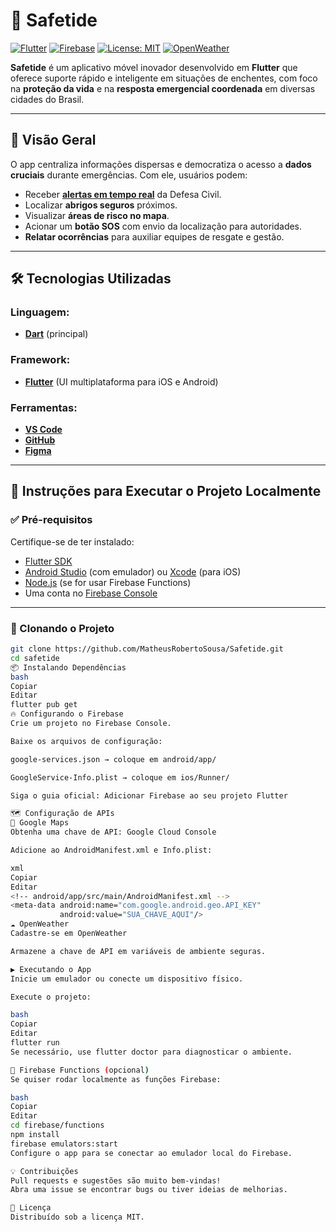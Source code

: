 # 🚨 Safetide

[![Flutter](https://img.shields.io/badge/Flutter-v3.0-blue?logo=flutter)](https://flutter.dev)
[![Firebase](https://img.shields.io/badge/Firebase-Integrated-orange?logo=firebase)](https://firebase.google.com)
[![License: MIT](https://img.shields.io/badge/license-MIT-green.svg)](LICENSE)
[![OpenWeather](https://img.shields.io/badge/OpenWeatherMap-API-yellow?logo=OpenWeather)](https://openweathermap.org/api)

**Safetide** é um aplicativo móvel inovador desenvolvido em **Flutter** que oferece suporte rápido e inteligente em situações de enchentes, com foco na **proteção da vida** e na **resposta emergencial coordenada** em diversas cidades do Brasil.

---

## 🌊 Visão Geral

O app centraliza informações dispersas e democratiza o acesso a **dados cruciais** durante emergências. Com ele, usuários podem:

- Receber [**alertas em tempo real**](https://defesacivil.gov.br/) da Defesa Civil.
- Localizar **abrigos seguros** próximos.
- Visualizar **áreas de risco no mapa**.
- Acionar um **botão SOS** com envio da localização para autoridades.
- **Relatar ocorrências** para auxiliar equipes de resgate e gestão.

---

## 🛠️ Tecnologias Utilizadas

### Linguagem:
- [**Dart**](https://dart.dev) (principal)

### Framework:
- [**Flutter**](https://flutter.dev) (UI multiplataforma para iOS e Android)

### Ferramentas:
- [**VS Code**](https://code.visualstudio.com/)
- [**GitHub**](https://github.com/)
- [**Figma**](https://figma.com)

---

## 🚀 Instruções para Executar o Projeto Localmente

### ✅ Pré-requisitos

Certifique-se de ter instalado:

- [Flutter SDK](https://flutter.dev/docs/get-started/install)
- [Android Studio](https://developer.android.com/studio) (com emulador) ou [Xcode](https://developer.apple.com/xcode/) (para iOS)
- [Node.js](https://nodejs.org/) (se for usar Firebase Functions)
- Uma conta no [Firebase Console](https://console.firebase.google.com/)

---

### 📁 Clonando o Projeto

```bash
git clone https://github.com/MatheusRobertoSousa/Safetide.git
cd safetide
📦 Instalando Dependências
bash
Copiar
Editar
flutter pub get
🔥 Configurando o Firebase
Crie um projeto no Firebase Console.

Baixe os arquivos de configuração:

google-services.json → coloque em android/app/

GoogleService-Info.plist → coloque em ios/Runner/

Siga o guia oficial: Adicionar Firebase ao seu projeto Flutter

🗺️ Configuração de APIs
🔑 Google Maps
Obtenha uma chave de API: Google Cloud Console

Adicione ao AndroidManifest.xml e Info.plist:

xml
Copiar
Editar
<!-- android/app/src/main/AndroidManifest.xml -->
<meta-data android:name="com.google.android.geo.API_KEY"
           android:value="SUA_CHAVE_AQUI"/>
☁️ OpenWeather
Cadastre-se em OpenWeather

Armazene a chave de API em variáveis de ambiente seguras.

▶️ Executando o App
Inicie um emulador ou conecte um dispositivo físico.

Execute o projeto:

bash
Copiar
Editar
flutter run
Se necessário, use flutter doctor para diagnosticar o ambiente.

🧪 Firebase Functions (opcional)
Se quiser rodar localmente as funções Firebase:

bash
Copiar
Editar
cd firebase/functions
npm install
firebase emulators:start
Configure o app para se conectar ao emulador local do Firebase.

💡 Contribuições
Pull requests e sugestões são muito bem-vindas!
Abra uma issue se encontrar bugs ou tiver ideias de melhorias.

📄 Licença
Distribuído sob a licença MIT.